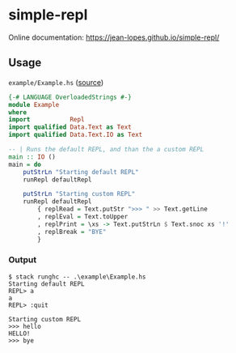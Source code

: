 # simple-repl

Online documentation: https://jean-lopes.github.io/simple-repl/

## Usage
`example/Example.hs` ([source](https://github.com/jean-lopes/simple-repl/blob/master/example/Example.hs))
```haskell
{-# LANGUAGE OverloadedStrings #-}
module Example
where
import           Repl
import qualified Data.Text as Text
import qualified Data.Text.IO as Text

-- | Runs the default REPL, and than the a custom REPL
main :: IO ()
main = do
    putStrLn "Starting default REPL"
    runRepl defaultRepl

    putStrLn "Starting custom REPL"
    runRepl defaultRepl
        { replRead = Text.putStr ">>> " >> Text.getLine
        , replEval = Text.toUpper
        , replPrint = \xs -> Text.putStrLn $ Text.snoc xs '!'
        , replBreak = "BYE"
        }
```
### Output
```
$ stack runghc -- .\example\Example.hs
Starting default REPL
REPL> a
a
REPL> :quit

Starting custom REPL
>>> hello
HELLO!
>>> bye

```
